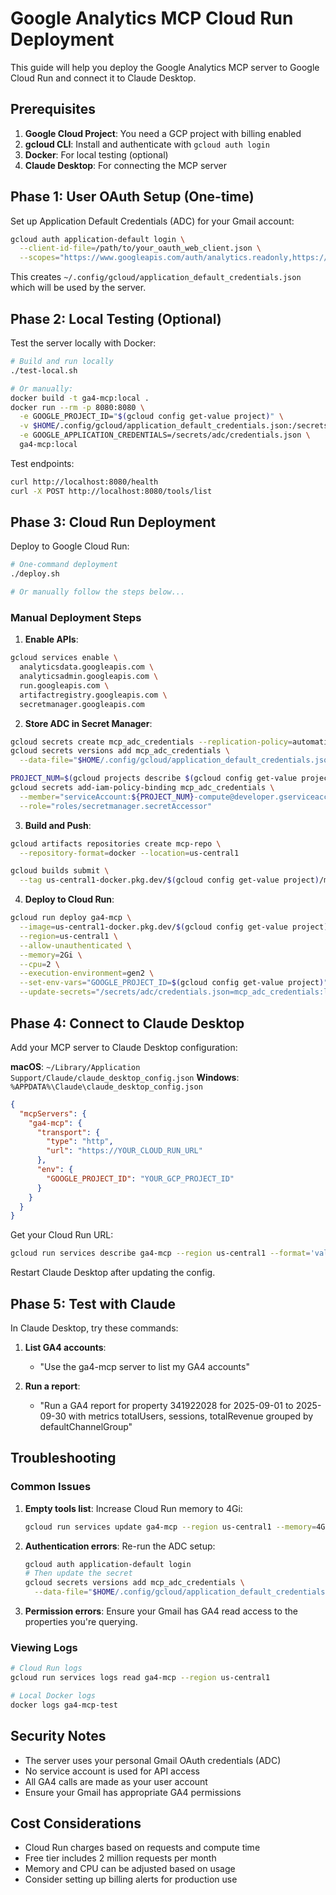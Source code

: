 # Google Analytics MCP Cloud Run Deployment

This guide will help you deploy the Google Analytics MCP server to Google Cloud Run and connect it to Claude Desktop.

## Prerequisites

1. **Google Cloud Project**: You need a GCP project with billing enabled
2. **gcloud CLI**: Install and authenticate with `gcloud auth login`
3. **Docker**: For local testing (optional)
4. **Claude Desktop**: For connecting the MCP server

## Phase 1: User OAuth Setup (One-time)

Set up Application Default Credentials (ADC) for your Gmail account:

```bash
gcloud auth application-default login \
  --client-id-file=/path/to/your_oauth_web_client.json \
  --scopes="https://www.googleapis.com/auth/analytics.readonly,https://www.googleapis.com/auth/cloud-platform"
```

This creates `~/.config/gcloud/application_default_credentials.json` which will be used by the server.

## Phase 2: Local Testing (Optional)

Test the server locally with Docker:

```bash
# Build and run locally
./test-local.sh

# Or manually:
docker build -t ga4-mcp:local .
docker run --rm -p 8080:8080 \
  -e GOOGLE_PROJECT_ID="$(gcloud config get-value project)" \
  -v $HOME/.config/gcloud/application_default_credentials.json:/secrets/adc/credentials.json:ro \
  -e GOOGLE_APPLICATION_CREDENTIALS=/secrets/adc/credentials.json \
  ga4-mcp:local
```

Test endpoints:
```bash
curl http://localhost:8080/health
curl -X POST http://localhost:8080/tools/list
```

## Phase 3: Cloud Run Deployment

Deploy to Google Cloud Run:

```bash
# One-command deployment
./deploy.sh

# Or manually follow the steps below...
```

### Manual Deployment Steps

1. **Enable APIs**:
```bash
gcloud services enable \
  analyticsdata.googleapis.com \
  analyticsadmin.googleapis.com \
  run.googleapis.com \
  artifactregistry.googleapis.com \
  secretmanager.googleapis.com
```

2. **Store ADC in Secret Manager**:
```bash
gcloud secrets create mcp_adc_credentials --replication-policy=automatic
gcloud secrets versions add mcp_adc_credentials \
  --data-file="$HOME/.config/gcloud/application_default_credentials.json"

PROJECT_NUM=$(gcloud projects describe $(gcloud config get-value project) --format="value(projectNumber)")
gcloud secrets add-iam-policy-binding mcp_adc_credentials \
  --member="serviceAccount:${PROJECT_NUM}-compute@developer.gserviceaccount.com" \
  --role="roles/secretmanager.secretAccessor"
```

3. **Build and Push**:
```bash
gcloud artifacts repositories create mcp-repo \
  --repository-format=docker --location=us-central1

gcloud builds submit \
  --tag us-central1-docker.pkg.dev/$(gcloud config get-value project)/mcp-repo/ga4-mcp:latest
```

4. **Deploy to Cloud Run**:
```bash
gcloud run deploy ga4-mcp \
  --image=us-central1-docker.pkg.dev/$(gcloud config get-value project)/mcp-repo/ga4-mcp:latest \
  --region=us-central1 \
  --allow-unauthenticated \
  --memory=2Gi \
  --cpu=2 \
  --execution-environment=gen2 \
  --set-env-vars="GOOGLE_PROJECT_ID=$(gcloud config get-value project)" \
  --update-secrets="/secrets/adc/credentials.json=mcp_adc_credentials:latest"
```

## Phase 4: Connect to Claude Desktop

Add your MCP server to Claude Desktop configuration:

**macOS**: `~/Library/Application Support/Claude/claude_desktop_config.json`
**Windows**: `%APPDATA%\Claude\claude_desktop_config.json`

```json
{
  "mcpServers": {
    "ga4-mcp": {
      "transport": {
        "type": "http",
        "url": "https://YOUR_CLOUD_RUN_URL"
      },
      "env": {
        "GOOGLE_PROJECT_ID": "YOUR_GCP_PROJECT_ID"
      }
    }
  }
}
```

Get your Cloud Run URL:
```bash
gcloud run services describe ga4-mcp --region us-central1 --format='value(status.url)'
```

Restart Claude Desktop after updating the config.

## Phase 5: Test with Claude

In Claude Desktop, try these commands:

1. **List GA4 accounts**:
   - "Use the ga4-mcp server to list my GA4 accounts"

2. **Run a report**:
   - "Run a GA4 report for property 341922028 for 2025-09-01 to 2025-09-30 with metrics totalUsers, sessions, totalRevenue grouped by defaultChannelGroup"

## Troubleshooting

### Common Issues

1. **Empty tools list**: Increase Cloud Run memory to 4Gi:
   ```bash
   gcloud run services update ga4-mcp --region us-central1 --memory=4Gi
   ```

2. **Authentication errors**: Re-run the ADC setup:
   ```bash
   gcloud auth application-default login
   # Then update the secret
   gcloud secrets versions add mcp_adc_credentials \
     --data-file="$HOME/.config/gcloud/application_default_credentials.json"
   ```

3. **Permission errors**: Ensure your Gmail has GA4 read access to the properties you're querying.

### Viewing Logs

```bash
# Cloud Run logs
gcloud run services logs read ga4-mcp --region us-central1

# Local Docker logs
docker logs ga4-mcp-test
```

## Security Notes

- The server uses your personal Gmail OAuth credentials (ADC)
- No service account is used for API access
- All GA4 calls are made as your user account
- Ensure your Gmail has appropriate GA4 permissions

## Cost Considerations

- Cloud Run charges based on requests and compute time
- Free tier includes 2 million requests per month
- Memory and CPU can be adjusted based on usage
- Consider setting up billing alerts for production use
